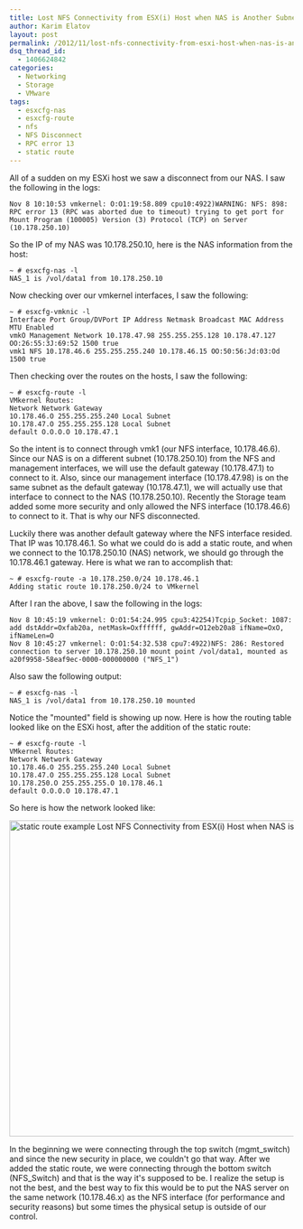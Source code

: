 ```yaml
---
title: Lost NFS Connectivity from ESX(i) Host when NAS is Another Subnet
author: Karim Elatov
layout: post
permalink: /2012/11/lost-nfs-connectivity-from-esxi-host-when-nas-is-another-subnet/
dsq_thread_id:
  - 1406624842
categories:
  - Networking
  - Storage
  - VMware
tags:
  - esxcfg-nas
  - esxcfg-route
  - nfs
  - NFS Disconnect
  - RPC error 13
  - static route
---
```

All of a sudden on my ESXi host we saw a disconnect from our NAS. I saw the following in the logs:


	Nov 8 10:10:53 vmkernel: O:O1:19:58.809 cpu10:4922)WARNING: NFS: 898: RPC error 13 (RPC was aborted due to timeout) trying to get port for Mount Program (100005) Version (3) Protocol (TCP) on Server (10.178.250.10)


So the IP of my NAS was 10.178.250.10, here is the NAS information from the host:


	~ # esxcfg-nas -l
	NAS_1 is /vol/data1 from 10.178.250.10


Now checking over our vmkernel interfaces, I saw the following:


	~ # esxcfg-vmknic -l
	Interface Port Group/DVPort IP Address Netmask Broadcast MAC Address MTU Enabled
	vmkO Management Network 10.178.47.98 255.255.255.128 10.178.47.127 OO:26:55:3J:69:52 1500 true
	vmk1 NFS 10.178.46.6 255.255.255.240 10.178.46.15 OO:50:56:Jd:03:Od 1500 true


Then checking over the routes on the hosts, I saw the following:


	~ # esxcfg-route -l
	VMkernel Routes:
	Network Network Gateway
	1O.178.46.O 255.255.255.240 Local Subnet
	1O.178.47.O 255.255.255.128 Local Subnet
	default O.O.O.O 10.178.47.1


So the intent is to connect through vmk1 (our NFS interface, 10.178.46.6). Since our NAS is on a different subnet (10.178.250.10) from the NFS and management interfaces, we will use the default gateway (10.178.47.1) to connect to it. Also, since our management interface (10.178.47.98) is on the same subnet as the default gateway (10.178.47.1), we will actually use that interface to connect to the NAS (10.178.250.10). Recently the Storage team added some more security and only allowed the NFS interface (10.178.46.6) to connect to it. That is why our NFS disconnected.

Luckily there was another default gateway where the NFS interface resided. That IP was 10.178.46.1. So what we could do is add a static route, and when we connect to the 10.178.250.10 (NAS) network, we should go through the 10.178.46.1 gateway. Here is what we ran to accomplish that:


	~ # esxcfg-route -a 10.178.250.0/24 10.178.46.1
	Adding static route 10.178.250.0/24 to VMkernel


After I ran the above, I saw the following in the logs:


	Nov 8 10:45:19 vmkernel: O:O1:54:24.995 cpu3:42254)Tcpip_Socket: 1087: add dstAddr=Oxfab20a, netMask=Oxffffff, gwAddr=O12eb20a8 ifName=OxO, ifNameLen=O
	Nov 8 10:45:27 vmkernel: O:O1:54:32.538 cpu7:4922)NFS: 286: Restored connection to server 10.178.250.10 mount point /vol/data1, mounted as a20f9958-58eaf9ec-0000-000000000 ("NFS_1")


Also saw the following output:


	~ # esxcfg-nas -l
	NAS_1 is /vol/data1 from 10.178.250.10 mounted


Notice the "mounted" field is showing up now. Here is how the routing table looked like on the ESXi host, after the addition of the static route:


	~ # esxcfg-route -l
	VMkernel Routes:
	Network Network Gateway
	1O.178.46.O 255.255.255.240 Local Subnet
	1O.178.47.O 255.255.255.128 Local Subnet
	1O.178.250.O 255.255.255.O 10.178.46.1
	default O.O.O.O 10.178.47.1


So here is how the network looked like:

[<img src="http://virtuallyhyper.com/wp-content/uploads/2012/11/static_route_example.jpg" alt="static route example Lost NFS Connectivity from ESX(i) Host when NAS is Another Subnet" title="static_route_example" width="972" height="560" class="alignnone size-full wp-image-4989" />](http://virtuallyhyper.com/wp-content/uploads/2012/11/static_route_example.jpg)

In the beginning we were connecting through the top switch (mgmt_switch) and since the new security in place, we couldn't go that way. After we added the static route, we were connecting through the bottom switch (NFS_Switch) and that is the way it's supposed to be. I realize the setup is not the best, and the best way to fix this would be to put the NAS server on the same network (10.178.46.x) as the NFS interface (for performance and security reasons) but some times the physical setup is outside of our control.

